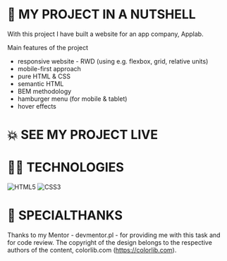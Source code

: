 
# 🐚 MY PROJECT IN A NUTSHELL 

With this project I have built a website for an app company, Applab.

Main features of the project

  - responsive website - RWD (using e.g. flexbox, grid, relative units)
  - mobile-first approach
  - pure HTML & CSS
  - semantic HTML
  - BEM methodology
  - hamburger menu (for mobile & tablet)
  - hover effects


# 💥 SEE MY PROJECT LIVE



# 👩‍💻 TECHNOLOGIES

![HTML5](https://img.shields.io/badge/html5-%23E34F26.svg?style=for-the-badge&logo=html5&logoColor=white)
![CSS3](https://img.shields.io/badge/css3-%231572B6.svg?style=for-the-badge&logo=css3&logoColor=white)

# 🤝 SPECIALTHANKS

Thanks to my Mentor - devmentor.pl - for providing me with this task and for code review.
The copyright of the design belongs to the respective authors of the content, colorlib.com (https://colorlib.com).


